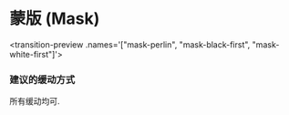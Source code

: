 # 蒙版 (Mask)

<transition-preview .names='["mask-perlin", "mask-black-first", "mask-white-first"]'></transition-preview>


### 建议的缓动方式

所有缓动均可.
